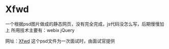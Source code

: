 # Xfwd
一个根据psd图片做成的静态网页，没有完全完成，js代码没怎么写，后期慢慢加上
所用技术主要有：webix jQuery 

网址：[Xfwd](http://ruowuyao.github.io/Xfwd)
这个psd文件为一次面试时，由面试官提供
